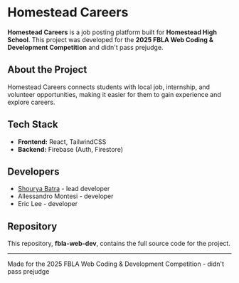 # Homestead Careers

**Homestead Careers** is a job posting platform built for **Homestead High School**. This project was developed for the **2025 FBLA Web Coding & Development Competition** and didn't pass prejudge.

## About the Project

Homestead Careers connects students with local job, internship, and volunteer opportunities, making it easier for them to gain experience and explore careers.

## Tech Stack

- **Frontend:** React, TailwindCSS
- **Backend:** Firebase (Auth, Firestore)

## Developers

- [Shourya Batra](https://github.com/ShouryaBatra) - lead developer
- Allessandro Montesi - developer
- Eric Lee - developer

## Repository

This repository, **fbla-web-dev**, contains the full source code for the project.

---

Made for the 2025 FBLA Web Coding & Development Competition - didn't pass prejudge
